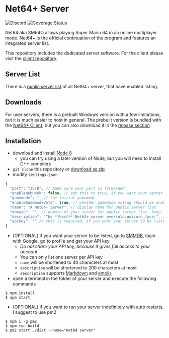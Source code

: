 # Net64+ Server

[![Discord](https://discord.gg/net64)](https://discord.gg/SPZsgSe)
[![Coverage Status](https://coveralls.io/repos/github/Tarnadas/net64plus-server/badge.svg?branch=master)](https://coveralls.io/github/Tarnadas/net64plus-server?branch=master)

Net64 aka SM64O allows playing Super Mario 64 in an online multiplayer mode. Net64+ is the official continuation of the program and features an integrated server list.

This repository includes the dedicated server software. For the client please visit the [client repository](https://github.com/Tarnadas/net64plus).

## Server List

There is a [public server list](https://smmdb.ddns.net/net64) of all Net64+ server, that have enabled listing.

## Downloads

For user servers, there is a prebuilt Windows version with a few limitations, but it is much easier to host in general.
The prebuilt version is bundled with the [Net64+ Client](https://github.com/Tarnadas/net64plus/releases), but you can also download it in the [release section](https://github.com/Tarnadas/net64plus-server/releases).

## Installation

- download and install [Node 8](https://nodejs.org/en/download/)
  - you can try using a later version of Node, but you will need to install C++ compilers
- `git clone` this repository or [download as zip](https://github.com/Tarnadas/net64plus-server/archive/master.zip)
- modify `settings.json`
```js
{
  "port": "3678", // make sure your port is forwarded
  "enableWebHook": false, // set this to true, if you want your server to be listed
  "gamemode": 1, // the initial gamemode
  "enableGamemodeVote": true, // whether gamemode voting should be enabled
  "name": "A Net64+ Server", // display name for public server list
  "domain": "", // domain of your server for public server list. keep it empty, if you don't have a domain
  "description": "The **best** Net64+ server ever\n\n:unicorn_face:", // description for public server list
  "apiKey": "" // this is required, if you want your server to be listed
}
```
- (OPTIONAL) if you want your server to be listed, go to [SMMDB](https://smmdb.ddns.net), login with Google, go to profile and get your API key
  - *Do not share your API key, because it gives full access to your account*
  - You can only list one server per API key
  - `name` will be shortened to 40 characters at most
  - `description` will be shortened to 200 characters at most
  - `description` supports [Markdown](https://github.com/adam-p/markdown-here/wiki/Markdown-Cheatsheet) and [emojis](https://raw.githubusercontent.com/omnidan/node-emoji/master/lib/emoji.json)
- open a terminal in the folder of your server and execute the following commands
```
$ npm install
$ npm start
```
- (OPTIONAL) if you want to run your server indefinitely with auto restarts, I suggest to use pm2
```
$ npm i -g pm2
$ npm run build
$ pm2 start ./dist --name="net64 server"
```